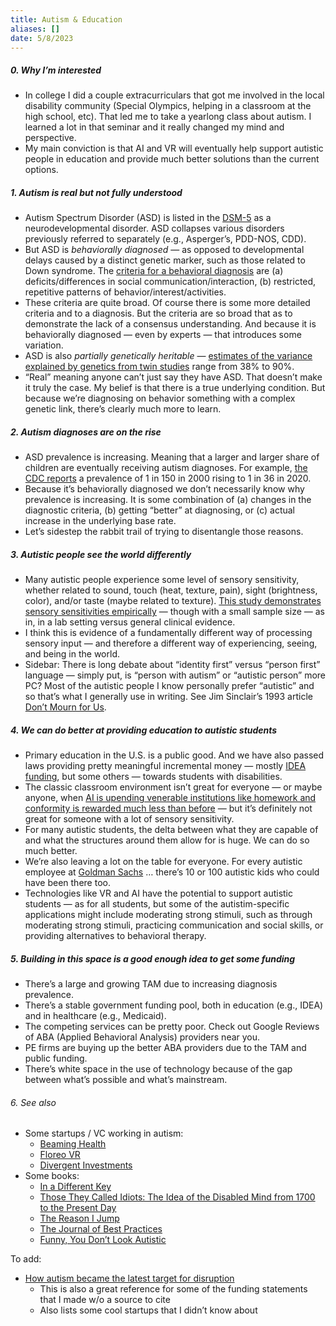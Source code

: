 ```yaml
---
title: Autism & Education
aliases: []
date: 5/8/2023
---
```


##### 0. Why I’m interested
- In college I did a couple extracurriculars that got me involved in the local disability community (Special Olympics, helping in a classroom at the high school, etc). That led me to take a yearlong class about autism. I learned a lot in that seminar and it really changed my mind and perspective. 
- My main conviction is that AI and VR will eventually help support autistic people in education and provide much better solutions than the current options.

##### 1. Autism is real but not fully understood
- Autism Spectrum Disorder (ASD) is listed in the [DSM-5](https://en.wikipedia.org/wiki/DSM-5) as a neurodevelopmental disorder. ASD collapses various disorders previously referred to separately (e.g., Asperger’s, PDD-NOS, CDD).
- But ASD is *behaviorally diagnosed* — as opposed to developmental delays caused by a distinct genetic marker, such as those related to Down syndrome. The [criteria for a behavioral diagnosis](https://neurodivergentinsights.com/blog/dsm-5-criteria-for-autism-explained-in-picture-form) are (a) deficits/differences in social communication/interaction, (b) restricted, repetitive patterns of behavior/interest/activities.
- These criteria are quite broad. Of course there is some more detailed criteria and to a diagnosis. But the criteria are so broad that as to demonstrate the lack of a consensus understanding. And because it is behaviorally diagnosed — even by experts — that introduces some variation. 
- ASD is also *partially genetically heritable* — [estimates of the variance explained by genetics from twin studies](https://jamanetwork.com/journals/jama/fullarticle/2654804) range from 38% to 90%.
- “Real” meaning anyone can’t just say they have ASD. That doesn’t make it truly the case. My belief is that there is a true underlying condition. But because we’re diagnosing on behavior something with a complex genetic link, there’s clearly much more to learn. 

##### 2. Autism diagnoses are on the rise
- ASD prevalence is increasing. Meaning that a larger and larger share of children are eventually receiving autism diagnoses. For example, [the CDC reports](https://www.cdc.gov/ncbddd/autism/data.html) a prevalence of 1 in 150 in 2000 rising to 1 in 36 in 2020. 
- Because it’s behaviorally diagnosed we don’t necessarily know why prevalence is increasing. It is some combination of (a) changes in the diagnostic criteria, (b) getting “better” at diagnosing, or (c) actual increase in the underlying base rate.
- Let’s sidestep the rabbit trail of trying to disentangle those reasons. 

##### 3. Autistic people see the world differently
- Many autistic people experience some level of sensory sensitivity, whether related to sound, touch (heat, texture, pain), sight (brightness, color), and/or taste (maybe related to texture). [This study demonstrates sensory sensitivities empirically](https://www.tandfonline.com/doi/abs/10.1080/713671112) — though with a small sample size — as in, in a lab setting versus general clinical evidence. 
- I think this is evidence of a fundamentally different way of processing sensory input — and therefore a different way of experiencing, seeing, and being in the world. 
- Sidebar: There is long debate about “identity first” versus “person first” language — simply put, is “person with autism” or “autistic person” more PC? Most of the autistic people I know personally prefer “autistic” and so that’s what I generally use in writing. See Jim Sinclair’s 1993 article [Don’t Mourn for Us](https://loveandautism.com/jim-sinclair/).

##### 4. We can do better at providing education to autistic students
- Primary education in the U.S. is a public good. And we have also passed laws providing pretty meaningful incremental money — mostly [IDEA funding](https://www2.ed.gov/programs/osepgts/index.html), but some others —  towards students with disabilities.
- The classic classroom environment isn’t great for everyone — or maybe anyone, when [AI is upending venerable institutions like homework and conformity is rewarded much less than before](https://www.notboring.co/p/how-do-i-teach-these-kids) — but it’s definitely not great for someone with a lot of sensory sensitivity. 
- For many autistic students, the delta between what they are capable of and what the structures around them allow for is huge. We can do so much better.  
- We’re also leaving a lot on the table for everyone. For every autistic employee at [Goldman Sachs](https://www.goldmansachs.com/careers/professionals/neurodiversity-hiring-initiative.html) … there’s 10 or 100 autistic kids who could have been there too. 
- Technologies like VR and AI have the potential to support autistic students — as for all students, but some of the autistim-specific applications might include moderating strong stimuli, such as through moderating strong stimuli, practicing communication and social skills, or providing alternatives to behavioral therapy.

##### 5. Building in this space is a good enough idea to get some funding
- There’s a large and growing TAM due to increasing diagnosis prevalence.
- There’s a stable government funding pool, both in education (e.g., IDEA) and in healthcare (e.g., Medicaid).
- The competing services can be pretty poor. Check out Google Reviews of ABA (Applied Behavioral Analysis) providers near you.
- PE firms are buying up the better ABA providers due to the TAM and public funding.
- There’s white space in the use of technology because of the gap between what’s possible and what’s mainstream. 

###### 6. See also
- Some startups / VC working in autism:
	- [Beaming Health](https://beaminghealth.com)
	- [Floreo VR](https://floreovr.com)
	- [Divergent Investments](https://www.investdivergent.com/blog)
- Some books:
	- [In a Different Key](https://www.goodreads.com/book/show/25430558-in-a-different-key)
	- [Those They Called Idiots: The Idea of the Disabled Mind from 1700 to the Present Day](https://www.goodreads.com/book/show/55985017-those-they-called-idiots)
	- [The Reason I Jump](https://www.goodreads.com/book/show/16113737-the-reason-i-jump)
	- [The Journal of Best Practices](https://www.goodreads.com/book/show/11184532-the-journal-of-best-practices)
	- [Funny, You Don’t Look Autistic](https://www.goodreads.com/book/show/41005592-funny-you-don-t-look-autistic)


To add:
- [How autism became the latest target for disruption](https://digitalhealth.modernhealthcare.com/digital-health/autism-digital-health-startups-aim-disrupt-amid-aba-challenges)
	- This is also a great reference for some of the funding statements that I made w/o a source to cite
	- Also lists some cool startups that I didn’t know about
